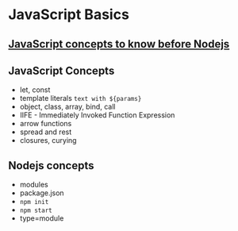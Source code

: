 # JavaScript Basics

## [JavaScript concepts to know before Nodejs](https://www.freecodecamp.org/news/javascript-concepts-to-know-before-learning-node-js/)

## JavaScript Concepts

* let, const
* template literals `text with ${params}`
* object, class, array, bind, call 
* IIFE - Immediately Invoked Function Expression
* arrow functions
* spread and rest
* closures, curying

## Nodejs concepts

* modules
* package.json
* `npm init`
* `npm start`
* type=module
